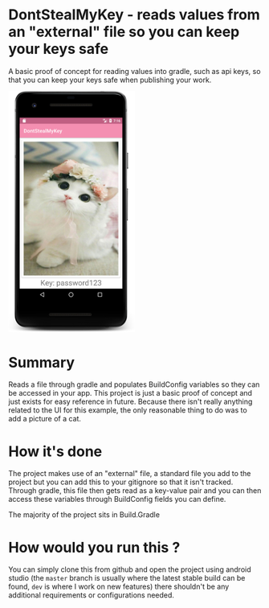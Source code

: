 # DontStealMyKey - reads values from an "external" file so you can keep your keys safe

A basic proof of concept for reading values into gradle, such as api keys, so that you can keep your keys safe when publishing your work.

<img src="art/image1.png" width="50%" />

# Summary
Reads a file through gradle and populates BuildConfig variables so they can be accessed in your app.
This project is just a basic proof of concept and just exists for easy reference in future.
Because there isn't really anything related to the UI for this example, the only reasonable thing to do was to add a picture of a cat.

# How it's done
The project makes use of an "external" file, a standard file you add to the project but you can add this to your gitignore so that it isn't tracked. Through gradle, 
this file then gets read as a key-value pair and you can then access these variables through BuildConfig fields you can define.

The majority of the project sits in Build.Gradle

# How would you run this ? 
You can simply clone this from github and open the project using android studio (the `master` branch is usually where the latest stable build can be found, `dev` is where I work on new features)  there shouldn't be any additional requirements or configurations needed.
